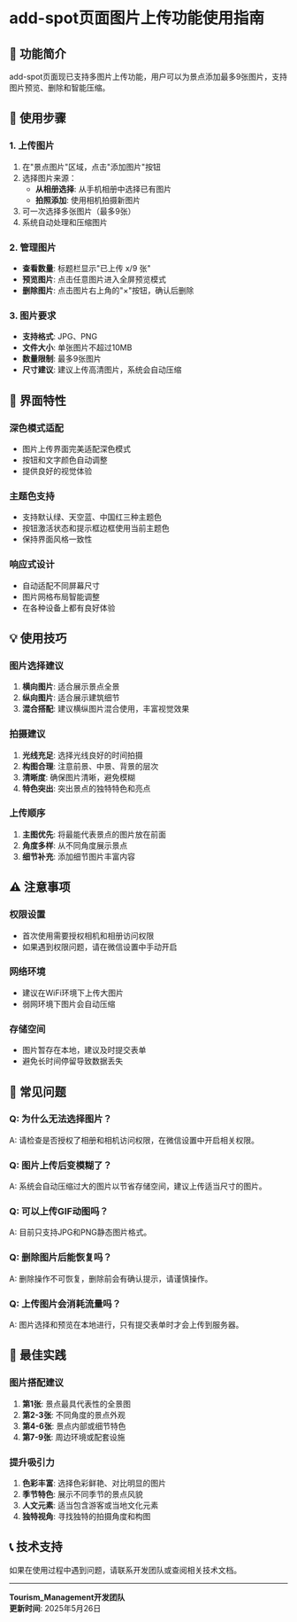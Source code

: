 # add-spot页面图片上传功能使用指南

## 🎯 功能简介
add-spot页面现已支持多图片上传功能，用户可以为景点添加最多9张图片，支持图片预览、删除和智能压缩。

## 📱 使用步骤

### 1. 上传图片
1. 在"景点图片"区域，点击"添加图片"按钮
2. 选择图片来源：
   - **从相册选择**: 从手机相册中选择已有图片
   - **拍照添加**: 使用相机拍摄新图片
3. 可一次选择多张图片（最多9张）
4. 系统自动处理和压缩图片

### 2. 管理图片
- **查看数量**: 标题栏显示"已上传 x/9 张"
- **预览图片**: 点击任意图片进入全屏预览模式
- **删除图片**: 点击图片右上角的"×"按钮，确认后删除

### 3. 图片要求
- **支持格式**: JPG、PNG
- **文件大小**: 单张图片不超过10MB
- **数量限制**: 最多9张图片
- **尺寸建议**: 建议上传高清图片，系统会自动压缩

## 🎨 界面特性

### 深色模式适配
- 图片上传界面完美适配深色模式
- 按钮和文字颜色自动调整
- 提供良好的视觉体验

### 主题色支持
- 支持默认绿、天空蓝、中国红三种主题色
- 按钮激活状态和提示框边框使用当前主题色
- 保持界面风格一致性

### 响应式设计
- 自动适配不同屏幕尺寸
- 图片网格布局智能调整
- 在各种设备上都有良好体验

## 💡 使用技巧

### 图片选择建议
1. **横向图片**: 适合展示景点全景
2. **纵向图片**: 适合展示建筑细节
3. **混合搭配**: 建议横纵图片混合使用，丰富视觉效果

### 拍摄建议
1. **光线充足**: 选择光线良好的时间拍摄
2. **构图合理**: 注意前景、中景、背景的层次
3. **清晰度**: 确保图片清晰，避免模糊
4. **特色突出**: 突出景点的独特特色和亮点

### 上传顺序
1. **主图优先**: 将最能代表景点的图片放在前面
2. **角度多样**: 从不同角度展示景点
3. **细节补充**: 添加细节图片丰富内容

## ⚠️ 注意事项

### 权限设置
- 首次使用需要授权相机和相册访问权限
- 如果遇到权限问题，请在微信设置中手动开启

### 网络环境
- 建议在WiFi环境下上传大图片
- 弱网环境下图片会自动压缩

### 存储空间
- 图片暂存在本地，建议及时提交表单
- 避免长时间停留导致数据丢失

## 🔧 常见问题

### Q: 为什么无法选择图片？
A: 请检查是否授权了相册和相机访问权限，在微信设置中开启相关权限。

### Q: 图片上传后变模糊了？
A: 系统会自动压缩过大的图片以节省存储空间，建议上传适当尺寸的图片。

### Q: 可以上传GIF动图吗？
A: 目前只支持JPG和PNG静态图片格式。

### Q: 删除图片后能恢复吗？
A: 删除操作不可恢复，删除前会有确认提示，请谨慎操作。

### Q: 上传图片会消耗流量吗？
A: 图片选择和预览在本地进行，只有提交表单时才会上传到服务器。

## 🎯 最佳实践

### 图片搭配建议
1. **第1张**: 景点最具代表性的全景图
2. **第2-3张**: 不同角度的景点外观
3. **第4-6张**: 景点内部或细节特色
4. **第7-9张**: 周边环境或配套设施

### 提升吸引力
1. **色彩丰富**: 选择色彩鲜艳、对比明显的图片
2. **季节特色**: 展示不同季节的景点风貌
3. **人文元素**: 适当包含游客或当地文化元素
4. **独特视角**: 寻找独特的拍摄角度和构图

## 📞 技术支持
如果在使用过程中遇到问题，请联系开发团队或查阅相关技术文档。

---
**Tourism_Management开发团队**  
**更新时间**: 2025年5月26日
